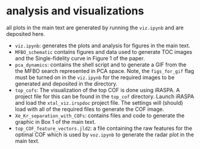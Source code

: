 # analysis and visualizations

all plots in the main text are generated by running the `viz.ipynb` and are deposited here. 

- `viz.ipynb`: generates the plots and analysis for figures in the main text.
- `MFBO_schematic` contains figures and data used to generate TOC images and the Single-fidelity curve in Figure 1 of the paper. 
- `pca_dynamics`: contains the shell script and to generate a GIF from the the MFBO search represented in PCA space. Note, the `figs_for_gif` flag must be turned on in the `viz.ipynb` for the required images to be generated and deposited in the directory.
- `top_cofs`: The visualization of the top COF is done using iRASPA. A project file for this can be found in the `top_cof` directory. Launch iRASPA and load the `xtal_viz.irspdoc` project file. The settings will (should) load with all of the required files to generate the COF image.
- `Xe_Kr_separation_with_COFs`: contains files and code to generate the graphic in Box 1 of the main text.
- `top_COF_feature_vectors.jld2`: a file containing the raw features for the optimal COF which is used by `voz.ipynb` to generate the radar plot in the main text.
